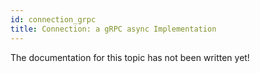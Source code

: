 ```yaml
---
id: connection_grpc
title: Connection: a gRPC async Implementation
---
```

The documentation for this topic has not been written yet!

